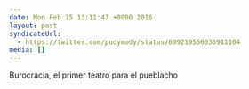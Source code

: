 ```yaml
---
date: Mon Feb 15 13:11:47 +0000 2016
layout: post
syndicateUrl:
  - https://twitter.com/pudymody/status/699219556036911104
media: []
---
```

Burocracia, el primer teatro para el pueblacho

